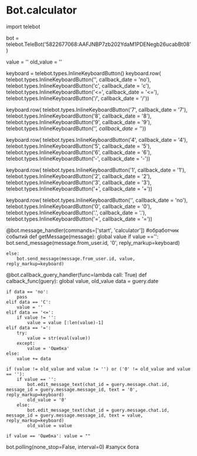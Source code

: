 # Bot.calculator
import telebot

bot = telebot.TeleBot('5822677068:AAFJNBP7zb202YdaM1PDENegb26ucabBt08')

value = ''
old_value = ''

keyboard = telebot.types.InlineKeyboardButton()
keyboard.row( telebot.types.InlineKeyboardButton('', callback_date = 'no'),
              telebot.types.InlineKeyboardButton('c', callback_date = 'c'),
              telebot.types.InlineKeyboardButton('<=', callback_date = '<='),
              telebot.types.InlineKeyboardButton('/', callback_date = '/'))

keyboard.row( telebot.types.InlineKeyboardButton('7', callback_date = '7'),
              telebot.types.InlineKeyboardButton('8', callback_date = '8'),
              telebot.types.InlineKeyboardButton('9', callback_date = '9'),
              telebot.types.InlineKeyboardButton('*', callback_date = '*'))

keyboard.row( telebot.types.InlineKeyboardButton('4', callback_date = '4'),
              telebot.types.InlineKeyboardButton('5', callback_date = '5'),
              telebot.types.InlineKeyboardButton('6', callback_date = '6'),
              telebot.types.InlineKeyboardButton('-', callback_date = '-')) 

keyboard.row( telebot.types.InlineKeyboardButton('1', callback_date = '1'),
              telebot.types.InlineKeyboardButton('2', callback_date = '2'),
              telebot.types.InlineKeyboardButton('3', callback_date = '3'),
              telebot.types.InlineKeyboardButton('+', callback_date = '+'))    

keyboard.row( telebot.types.InlineKeyboardButton('', callback_date = 'no'),
              telebot.types.InlineKeyboardButton('0', callback_date = '0'),
              telebot.types.InlineKeyboardButton('.', callback_date = '.'),
              telebot.types.InlineKeyboardButton('=', callback_date = '='))                                                   


@bot.message_handler(commands=['start', 'calculator']) #обработчик событий
def getMessage(message):
    global value
    if value =='':
       bot.send_message(message.from_user.id, '0', reply_markup=keyboard)

    else:
        bot.send_message(message.from_user.id, value, reply_markup=keyboard)

@bot.callback_guery_handler(func=lambda call: True)
def calback_func(guery):
    global value, old_value
    data = guery.date

    if data == 'no':
        pass
    elif data == 'C':
        value = ''
    elif data == '<=':
        if value != '':
            value = value [:len(value)-1]
    elif data == '=':
        try:
            value = str(eval(value))
        except:
            value = 'Ошибка'
    else:
        value += data

    if (value != old_value and value != '') or ('0' != old_value and value == ''):
        if value == '':
            bot.edit_message_text(chat_id = guery.message.chat.id, message_id = guery.message.message_id, text = '0', reply_markup=keyboard)
            old_value = '0'
        else:
            bot.edit_message_text(chat_id = guery.message.chat.id, message_id = guery.message.message_id, text = value, reply_markup=keyboard)
            old_value = value  
    
    if value == 'Ошибка': value = ""

bot.polling(none_stop=False, interval=0) #запуск бота
